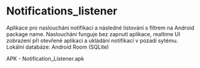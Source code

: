 # Notifications_listener
Aplikace pro naslouchání notifikací a následné listování s filtrem na Android package name. Naslouchání funguje bez zapnutí aplikace, realtime UI zobrazení při otevřené aplikaci a ukládání notifikací v pozadí sytému.
Lokální databáze: Android Room (SQLite)

APK - Notification_Listener.apk
